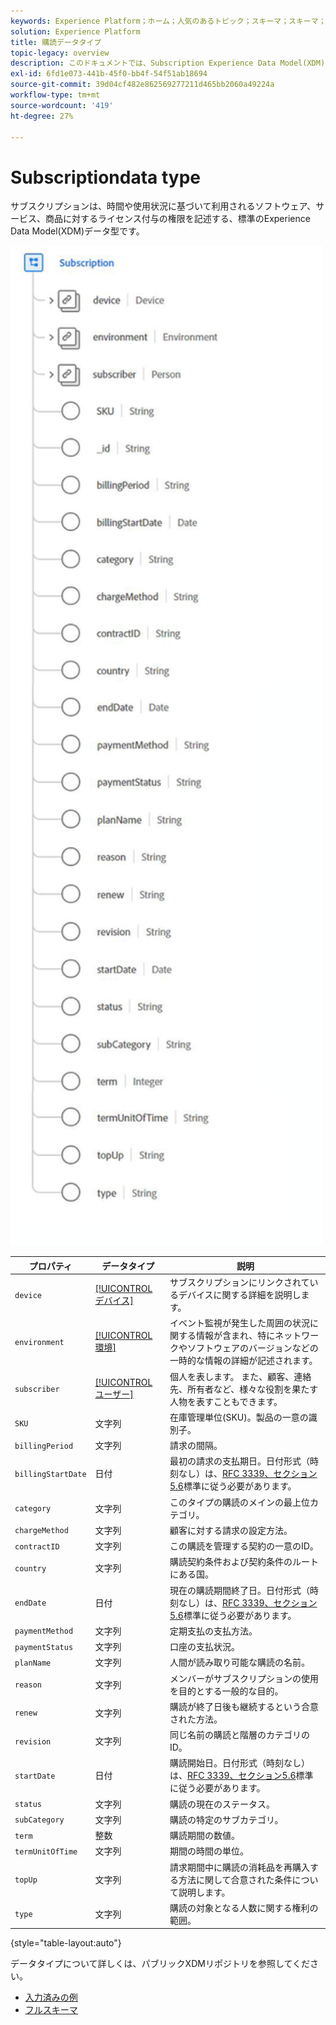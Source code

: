 ```yaml
---
keywords: Experience Platform；ホーム；人気のあるトピック；スキーマ；スキーマ；XDM；フィールド；スキーマ；スキーマ；購読；データ型；データ型；
solution: Experience Platform
title: 購読データタイプ
topic-legacy: overview
description: このドキュメントでは、Subscription Experience Data Model(XDM)データタイプの概要を説明します。
exl-id: 6fd1e073-441b-45f0-bb4f-54f51ab18694
source-git-commit: 39d04cf482e862569277211d465bb2060a49224a
workflow-type: tm+mt
source-wordcount: '419'
ht-degree: 27%

---
```


#  Subscriptiondata type

 サブスクリプションは、時間や使用状況に基づいて利用されるソフトウェア、サービス、商品に対するライセンス付与の権限を記述する、標準のExperience Data Model(XDM)データ型です。

<img src="../images/data-types/subscription-data-type.png" width="500" /><br />

| プロパティ | データタイプ | 説明 |
| --- | --- | --- |
| `device` | [[!UICONTROL デバイス]](./device.md) | サブスクリプションにリンクされているデバイスに関する詳細を説明します。 |
| `environment` | [[!UICONTROL 環境]](./environment.md) | イベント監視が発生した周囲の状況に関する情報が含まれ、特にネットワークやソフトウェアのバージョンなどの一時的な情報の詳細が記述されます。 |
| `subscriber` | [[!UICONTROL ユーザー]](./person.md) | 個人を表します。 また、顧客、連絡先、所有者など、様々な役割を果たす人物を表すこともできます。 |
| `SKU` | 文字列 | 在庫管理単位(SKU)。製品の一意の識別子。 |
| `billingPeriod` | 文字列 | 請求の間隔。 |
| `billingStartDate` | 日付 | 最初の請求の支払期日。日付形式（時刻なし）は、[RFC 3339、セクション5.6](https://tools.ietf.org/html/rfc3339#section-5.6)標準に従う必要があります。 |
| `category` | 文字列 | このタイプの購読のメインの最上位カテゴリ。 |
| `chargeMethod` | 文字列 | 顧客に対する請求の設定方法。 |
| `contractID` | 文字列 | この購読を管理する契約の一意のID。 |
| `country` | 文字列 | 購読契約条件および契約条件のルートにある国。 |
| `endDate` | 日付 | 現在の購読期間終了日。日付形式（時刻なし）は、[RFC 3339、セクション5.6](https://tools.ietf.org/html/rfc3339#section-5.6)標準に従う必要があります。 |
| `paymentMethod` | 文字列 | 定期支払の支払方法。 |
| `paymentStatus` | 文字列 | 口座の支払状況。 |
| `planName` | 文字列 | 人間が読み取り可能な購読の名前。 |
| `reason` | 文字列 | メンバーがサブスクリプションの使用を目的とする一般的な目的。 |
| `renew` | 文字列 | 購読が終了日後も継続するという合意された方法。 |
| `revision` | 文字列 | 同じ名前の購読と階層のカテゴリの ID。 |
| `startDate` | 日付 | 購読開始日。日付形式（時刻なし）は、[RFC 3339、セクション5.6](https://tools.ietf.org/html/rfc3339#section-5.6)標準に従う必要があります。 |
| `status` | 文字列 | 購読の現在のステータス。 |
| `subCategory` | 文字列 | 購読の特定のサブカテゴリ。 |
| `term` | 整数 | 購読期間の数値。 |
| `termUnitOfTime` | 文字列 | 期間の時間の単位。 |
| `topUp` | 文字列 | 請求期間中に購読の消耗品を再購入する方法に関して合意された条件について説明します。 |
| `type` | 文字列 | 購読の対象となる人数に関する権利の範囲。 |

{style=&quot;table-layout:auto&quot;}

データタイプについて詳しくは、パブリックXDMリポジトリを参照してください。

* [入力済みの例](https://github.com/adobe/xdm/blob/master/components/datatypes/industry-verticals/subscription.example.1.json)
* [フルスキーマ](https://github.com/adobe/xdm/blob/master/components/datatypes/industry-verticals/subscription.schema.json)
